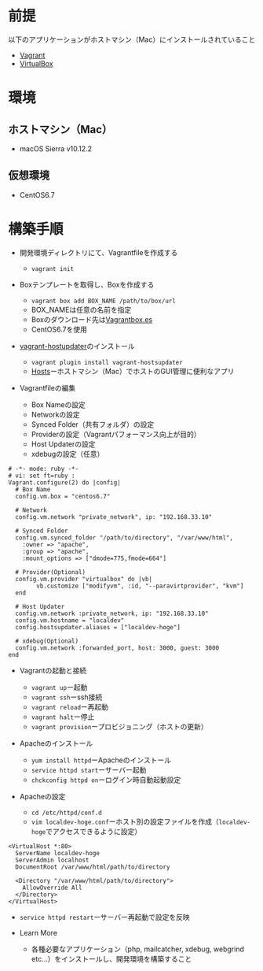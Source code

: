 # 前提
以下のアプリケーションがホストマシン（Mac）にインストールされていること
+ [Vagrant](https://www.vagrantup.com/downloads.html)
+ [VirtualBox](https://www.virtualbox.org/)

# 環境
## ホストマシン（Mac）
+ macOS Sierra v10.12.2

## 仮想環境
+ CentOS6.7

# 構築手順
+ 開発環境ディレクトリにて、Vagrantfileを作成する
  + `vagrant init`
  
+ Boxテンプレートを取得し、Boxを作成する
  + `vagrant box add BOX_NAME /path/to/box/url`
  + BOX_NAMEは任意の名前を指定
  + Boxのダウンロード先は[Vagrantbox.es](http://www.vagrantbox.es/)
  + CentOS6.7を使用

+ [vagrant-hostupdater](https://github.com/cogitatio/vagrant-hostsupdater)のインストール
  + `vagrant plugin install vagrant-hostsupdater`
  + [Hosts](http://permanentmarkers.nl/software.html)ーホストマシン（Mac）でホストのGUI管理に便利なアプリ
  
+ Vagrantfileの編集
  + Box Nameの設定 
  + Networkの設定
  + Synced Folder（共有フォルダ）の設定
  + Providerの設定（Vagrantパフォーマンス向上が目的）
  + Host Updaterの設定
  + xdebugの設定（任意）

```
# -*- mode: ruby -*-
# vi: set ft=ruby :
Vagrant.configure(2) do |config|
  # Box Name
  config.vm.box = "centos6.7"
  
  # Network
  config.vm.network "private_network", ip: "192.168.33.10"
  
  # Synced Folder
  config.vm.synced_folder "/path/to/directory", "/var/www/html",
    :owner => "apache",
    :group => "apache",
    :mount_options => ["dmode=775,fmode=664"]
  
  # Provider(Optional)
  config.vm.provider "virtualbox" do |vb|
        vb.customize ["modifyvm", :id, "--paravirtprovider", "kvm"]
  end
  
  # Host Updater
  config.vm.network :private_network, ip: "192.168.33.10"
  config.vm.hostname = "localdev" 
  config.hostsupdater.aliases = ["localdev-hoge"]
  
  # xdebug(Optional)
  config.vm.network :forwarded_port, host: 3000, guest: 3000
end
```

+ Vagrantの起動と接続
  + `vagrant up`ー起動
  + `vagrant ssh`ーssh接続
  + `vagrant reload`ー再起動
  + `vagrant halt`ー停止
  + `vagrant provision`ープロビジョニング（ホストの更新）
  
+ Apacheのインストール
  + `yum install httpd`ーApacheのインストール
  + `service httpd start`ーサーバー起動
  + `chckconfig httpd on`ーログイン時自動起動設定

+ Apacheの設定
  + `cd /etc/httpd/conf.d`
  + `vim localdev-hoge.conf`ーホスト別の設定ファイルを作成（`localdev-hoge`でアクセスできるように設定）
  
```
<VirtualHost *:80>
  ServerName localdev-hoge
  ServerAdmin localhost
  DocumentRoot /var/www/html/path/to/directory

  <Directory "/var/www/html/path/to/directory">
    AllowOverride All
  </Directory>
</VirtualHost>
```

  + `service httpd restart`ーサーバー再起動で設定を反映
  
+ Learn More
  + 各種必要なアプリケーション（php, mailcatcher, xdebug, webgrind etc...）をインストールし、開発環境を構築すること


